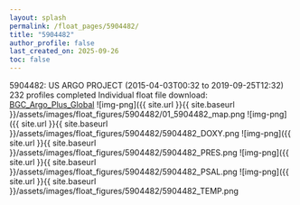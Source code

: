 ```yaml
---
layout: splash
permalink: /float_pages/5904482/
title: "5904482"
author_profile: false
last_created_on: 2025-09-26
toc: false
---
```

 
5904482: US ARGO PROJECT (2015-04-03T00:32 to 2019-09-25T12:32)
232 profiles completed
Individual float file download: [BGC_Argo_Plus_Global](https://ftp.soest.hawaii.edu/bgc_argo_plus/Individual_Floats/outliers_removed/5904482_Sprof_processed.nc)
![img-png]({{ site.url }}{{ site.baseurl }}/assets/images/float_figures/5904482/01_5904482_map.png
![img-png]({{ site.url }}{{ site.baseurl }}/assets/images/float_figures/5904482/5904482_DOXY.png
![img-png]({{ site.url }}{{ site.baseurl }}/assets/images/float_figures/5904482/5904482_PRES.png
![img-png]({{ site.url }}{{ site.baseurl }}/assets/images/float_figures/5904482/5904482_PSAL.png
![img-png]({{ site.url }}{{ site.baseurl }}/assets/images/float_figures/5904482/5904482_TEMP.png
